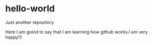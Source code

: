 # hello-world
Just another repository

Here I am goind to say that I am learning how github works.I am very happy!!!
